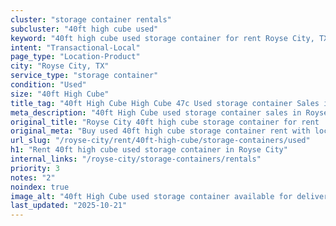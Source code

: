 ```yaml
---
cluster: "storage container rentals"
subcluster: "40ft high cube used"
keyword: "40ft high cube used storage container for rent Royse City, TX"
intent: "Transactional-Local"
page_type: "Location-Product"
city: "Royse City, TX"
service_type: "storage container"
condition: "Used"
size: "40ft High Cube"
title_tag: "40ft High Cube High Cube 47c Used storage container Sales in Royse City | LC Container"
meta_description: "40ft High Cube used storage container sales in Royse City. High cube containers with extra height. Fast delivery, competitive pricing. Serving storage containers area. Quote ID: 6GW. Call (214) 524-4168 for your free quote today."
original_title: "Royse City 40ft high cube storage container for rent | LC"
original_meta: "Buy used 40ft high cube storage container rent with local delivery in Royse City, TX. LC Container — local Since 2003. Request a fast quote today."
url_slug: "/royse-city/rent/40ft-high-cube/storage-containers/used"
h1: "Rent 40ft high cube used storage container in Royse City"
internal_links: "/royse-city/storage-containers/rentals"
priority: 3
notes: "2"
noindex: true
image_alt: "40ft High Cube used storage container available for delivery in Royse City"
last_updated: "2025-10-21"
---
```


<!-- TODO: Add unique city/inventory copy, images, and internal links here. -->
